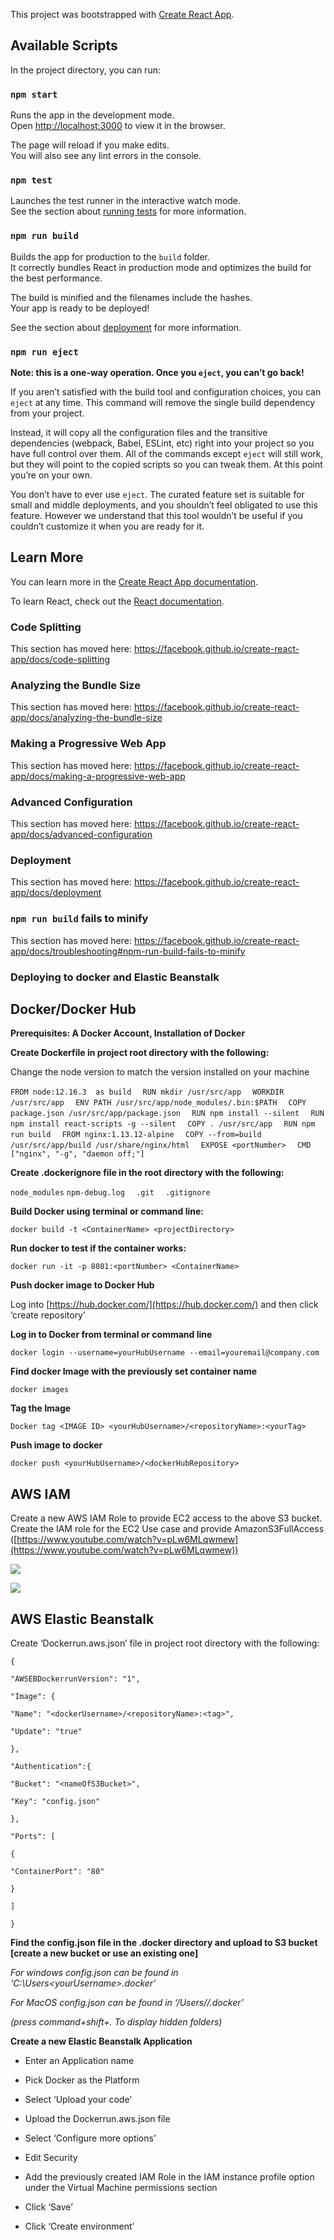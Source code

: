 This project was bootstrapped with [Create React App](https://github.com/facebook/create-react-app).

## Available Scripts

In the project directory, you can run:

### `npm start`

Runs the app in the development mode.<br />
Open [http://localhost:3000](http://localhost:3000) to view it in the browser.

The page will reload if you make edits.<br />
You will also see any lint errors in the console.

### `npm test`

Launches the test runner in the interactive watch mode.<br />
See the section about [running tests](https://facebook.github.io/create-react-app/docs/running-tests) for more information.

### `npm run build`

Builds the app for production to the `build` folder.<br />
It correctly bundles React in production mode and optimizes the build for the best performance.

The build is minified and the filenames include the hashes.<br />
Your app is ready to be deployed!

See the section about [deployment](https://facebook.github.io/create-react-app/docs/deployment) for more information.

### `npm run eject`

**Note: this is a one-way operation. Once you `eject`, you can’t go back!**

If you aren’t satisfied with the build tool and configuration choices, you can `eject` at any time. This command will remove the single build dependency from your project.

Instead, it will copy all the configuration files and the transitive dependencies (webpack, Babel, ESLint, etc) right into your project so you have full control over them. All of the commands except `eject` will still work, but they will point to the copied scripts so you can tweak them. At this point you’re on your own.

You don’t have to ever use `eject`. The curated feature set is suitable for small and middle deployments, and you shouldn’t feel obligated to use this feature. However we understand that this tool wouldn’t be useful if you couldn’t customize it when you are ready for it.

## Learn More

You can learn more in the [Create React App documentation](https://facebook.github.io/create-react-app/docs/getting-started).

To learn React, check out the [React documentation](https://reactjs.org/).

### Code Splitting

This section has moved here: https://facebook.github.io/create-react-app/docs/code-splitting

### Analyzing the Bundle Size

This section has moved here: https://facebook.github.io/create-react-app/docs/analyzing-the-bundle-size

### Making a Progressive Web App

This section has moved here: https://facebook.github.io/create-react-app/docs/making-a-progressive-web-app

### Advanced Configuration

This section has moved here: https://facebook.github.io/create-react-app/docs/advanced-configuration

### Deployment

This section has moved here: https://facebook.github.io/create-react-app/docs/deployment

### `npm run build` fails to minify

This section has moved here: https://facebook.github.io/create-react-app/docs/troubleshooting#npm-run-build-fails-to-minify


### Deploying to docker and Elastic Beanstalk
## Docker/Docker Hub

**Prerequisites: A Docker Account, Installation of Docker**

**Create Dockerfile in project root directory with the following:**

Change the node version to match the version installed on your machine

`FROM node:12.16.3  as build  `
`RUN mkdir /usr/src/app  `
`WORKDIR /usr/src/app  `
`ENV PATH /usr/src/app/node_modules/.bin:$PATH  `
`COPY package.json /usr/src/app/package.json  `
`RUN npm install --silent  `
`RUN npm install react-scripts -g --silent  `
`COPY . /usr/src/app  `
`RUN npm run build  `
`FROM nginx:1.13.12-alpine  `
`COPY --from=build /usr/src/app/build /usr/share/nginx/html  `
`EXPOSE <portNumber>  `
`CMD ["nginx", "-g", "daemon off;"]`

  

**Create .dockerignore file in the root directory with the following:**

  

`node_modules`
`npm-debug.log  `
`.git  `
`.gitignore`

**Build Docker using terminal or command line:**

`docker build -t <ContainerName> <projectDirectory>`

**Run docker to test if the container works:**

`docker run -it -p 8081:<portNumber> <ContainerName>`

  
  
  
  
  
**Push docker image to Docker Hub**

Log into [https://hub.docker.com/](https://hub.docker.com/) and then click ‘create repository’

**Log in to Docker from terminal or command line**

`docker login --username=yourHubUsername --email=youremail@company.com`

  

**Find docker Image with the previously set container name**

  

`docker images`

  
  

**Tag the Image**

`Docker tag <IMAGE ID> <yourHubUsername>/<repositoryName>:<yourTag>`

**Push image to docker**

  

`docker push <yourHubUsername>/<dockerHubRepository>`

  

## AWS IAM

Create a new AWS IAM Role to provide EC2 access to the above S3 bucket. Create the IAM role for the EC2 Use case and provide AmazonS3FullAccess ([https://www.youtube.com/watch?v=pLw6MLqwmew](https://www.youtube.com/watch?v=pLw6MLqwmew))

  

![](https://lh4.googleusercontent.com/5CHFxM6ahvUsPrpifx5ZMSsaQvAtlrvDI1FF_16eh3rX_rJ1qANTwvnSA5FhC_wiHe0dPYkf2rPl48S3KL8YGA6hsshVqShzxdZNxdj3HYasWrDfmrf0Zs0bXysDZUPzgBlBtsV4)

  

![](https://lh6.googleusercontent.com/KlJ-PZf_bwmQIZxu64tlyKUSFjGVvWHTsbuOOZIWRK0i9GuWxscZhMAY3LJ8SL1RYi6yeUGgDzrfTEq2NW2vWS9CfNLlzmUsocvNaYih3hm0jCJAPhUSHsL86YEnlhvlqB6tpqSk)

  

## AWS Elastic Beanstalk

  
  

Create ‘Dockerrun.aws.json’ file in project root directory with the following:

  

`{`

`"AWSEBDockerrunVersion": "1",`

`"Image": {`

`"Name": "<dockerUsername>/<repositoryName>:<tag>",`

`"Update": "true"`

`},`

`"Authentication":{`

`"Bucket": "<nameOfS3Bucket>",`

`"Key": "config.json"`

`},`

`"Ports": [`

`{`

`"ContainerPort": "80"`

`}`

`]`

`}`

  
  

**Find the config.json file in the .docker directory and upload to S3 bucket [create a new bucket or use an existing one]**

*For windows config.json can be found in ‘C:\Users\<yourUsername>\.docker’*

*For MacOS config.json can be found in ‘/Users/<yourUsername>/.docker’*

*(press command+shift+. To display hidden folders)*

  

**Create a new Elastic Beanstalk Application**

-   Enter an Application name
    
-   Pick Docker as the Platform
    
-   Select ‘Upload your code’
    
-   Upload the Dockerrun.aws.json file
    
-   Select ‘Configure more options’
    
-   Edit Security
    
-   Add the previously created IAM Role in the IAM instance profile option under the Virtual Machine permissions section
    
-   Click ‘Save’
    
-   Click ‘Create environment’